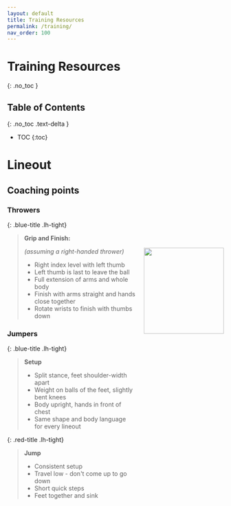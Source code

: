 ```yaml
---
layout: default
title: Training Resources
permalink: /training/
nav_order: 100
---
```


# Training Resources
{: .no_toc }

## Table of Contents
{: .no_toc .text-delta }

- TOC
{:toc}

# Lineout

## Coaching points

### Throwers

{: .blue-title .lh-tight}
> **Grip and Finish:**
>
> <div style="float: right; height:90%; width: 40%; margin-left: 20px;"><img src="{{ '/assets/images/lineout/throw_grip.png' | relative_url }}" style="width: 100%; max-height: 200px;"/></div>
> 
> _(assuming a right-handed thrower)_
> 
> - Right index level with left thumb
> - Left thumb is last to leave the ball
> - Full extension of arms and whole body
> - Finish with arms straight and hands close together
> - Rotate wrists to finish with thumbs down

### Jumpers

<div class="video-callout-container">
<div class="callouts-column" markdown="1">

{: .blue-title .lh-tight}
> **Setup**
> 
> - Split stance, feet shoulder-width apart
> - Weight on balls of the feet, slightly bent knees
> - Body upright, hands in front of chest
> - Same shape and body language for every lineout

{: .red-title .lh-tight}
> **Jump**
> 
> - Consistent setup
> - Travel low - don't come up to go down
> - Short quick steps
> - Feet together and sink 

</div>
<div class="video-column">
    <video autoplay muted loop>
        <source src="{{ '/assets/images/lineout/step_jump.mp4' | relative_url }}" type="video/mp4">
    </video>
</div>
</div>

### Lifters

{: .blue-title .lh-tight}
> **Setup**
>
> > <div style="float: right; height:90%; margin-left: 20px; margin-top:-20px"><img src="{{ '/assets/images/lineout/lift_setup.png' | relative_url }}" style="width: 100%; max-height:125px;"/></div>
> 
> - Squat low, chest up, back straight
> - Slight forward lean - ready to move
> - Hands in front of chest
> - Square-on or side-on to jumper


{: .red-title .lh-tight}
> **Lift**
>
> <div style="float: right; height:90%; margin-left: 20px; margin-top:-20px"><img src="{{ '/assets/images/lineout/lift.png' | relative_url }}" style="width: 100%; max-height:150px;"/></div>
> 
> - Inside foot as close to jumper as possible
> - Hips and shoulders square to jumper
> - Drive up from hips, stepping into square position
> - Arms drive up to lockout (biceps against ears)
> - Hold lockout until called "Down!"


## Drills

<details>
<summary>Colour drill</summary>
<img src="{{ '/assets/images/lineout/drills/colour_drill.png' | relative_url }}" style="width:100%; height: auto;"/>
</details>
<details>
<summary>Throw/Jump timing</summary>
<img src="{{ '/assets/images/lineout/drills/throw_jump.png' | relative_url }}" style="width:100%; height: auto;"/>
</details>
<details>
<summary>Turn & Set speed</summary>
<img src="{{ '/assets/images/lineout/drills/turn_set.png' | relative_url }}" style="width:100%; height: auto;"/>
</details>
<details>
<summary>Lineout racing</summary>
<img src="{{ '/assets/images/lineout/drills/lineout_racing.png' | relative_url }}" style="width:100%; height: auto;"/>
</details>
<details>
<summary>Slips vs Turns</summary>
<img src="{{ '/assets/images/lineout/drills/slips_turns.png' | relative_url }}" style="width:100%; height: auto;"/>
</details>
<details>
<summary>Maul Setup - Catch & Set</summary>
<img src="{{ '/assets/images/lineout/drills/catch_set.png' | relative_url }}" style="width:100%; height: auto;"/>
</details>

## Videos

There are lots of videos available where professionals clearly demonstrate the key points above. Here is a selection of links to some good examples:

- [**Front-on jumping** ("Split the line") - _The Lineout Lab_](https://youtu.be/JakeH0-ebSA?si=s2DMARiXcdv6NSfW&t=162)
- [**Side-on jumping** - _The Lineout Lab_](https://www.youtube.com/watch?v=-l9vrZNABU8&t=78s)
- [**Lineout Masterclass** - _Victor Matfield_](https://www.youtube.com/watch?v=UE_o154J3YE)
- [**Lineout footwork** (colour drill @ Worcester Warriors)](https://www.youtube.com/watch?v=CIgr4f3qgVs)
- [**How to Hooker Throw straight in a Lineout** - _Dan Richmond_](https://www.youtube.com/watch?v=nFNurJVIUD8)
